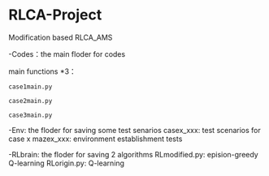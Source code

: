 # RLCA-Project
Modification based RLCA_AMS

-Codes：the main floder for codes


  main functions *3：
  
  
    case1main.py
    
    case2main.py
    
    case3main.py
    
    
  -Env: the floder for saving some test senarios
    casex_xxx: test scenarios for case x 
    mazex_xxx: environment establishment tests
    
    
  -RLbrain: the floder for saving 2 algorithms
    RLmodified.py: epision-greedy Q-learning
    RLorigin.py: Q-learning
